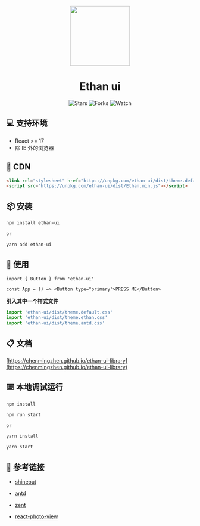 <p align="center"><img width="160px" src="https://chenmingzhen.github.io/ethan-ui-library/images/ui.png"/></p>

<h1 align="center">Ethan ui</h1>

<div align="center">

![Stars](https://img.shields.io/github/stars/chenmingzhen/ethan-ui-library.svg?style=social)
![Forks](https://img.shields.io/github/forks/chenmingzhen/ethan-ui-library.svg?style=social)
![Watch](https://img.shields.io/github/watchers/chenmingzhen/ethan-ui-library.svg?style=social)

</div>

## 💻 支持环境

-   React >= 17
-   除 IE 外的浏览器

## 🚀 CDN

```html
<link rel="stylesheet" href="https://unpkg.com/ethan-ui/dist/theme.default.css" />
<script src="https://unpkg.com/ethan-ui/dist/Ethan.min.js"></script>
```

## 📦 安装

```bash
npm install ethan-ui

or

yarn add ethan-ui
```

## 🔨 使用

```tsx
import { Button } from 'ethan-ui'

const App = () => <Button type="primary">PRESS ME</Button>
```

**引入其中一个样式文件**

```typescript
import 'ethan-ui/dist/theme.default.css'
import 'ethan-ui/dist/theme.ethan.css'
import 'ethan-ui/dist/theme.antd.css'
```

## 📋 文档

[https://chenmingzhen.github.io/ethan-ui-library](https://chenmingzhen.github.io/ethan-ui-library)

## ⌨️ 本地调试运行

```bash
npm install

npm run start

or

yarn install

yarn start
```

## 🔗 参考链接

-   [shineout](https://github.com/sheinsight/shineout)

-   [antd](https://github.com/ant-design/ant-design)

-   [zent](https://github.com/youzan/zent)

-   [react-photo-view](https://github.com/MinJieLiu/react-photo-view)
